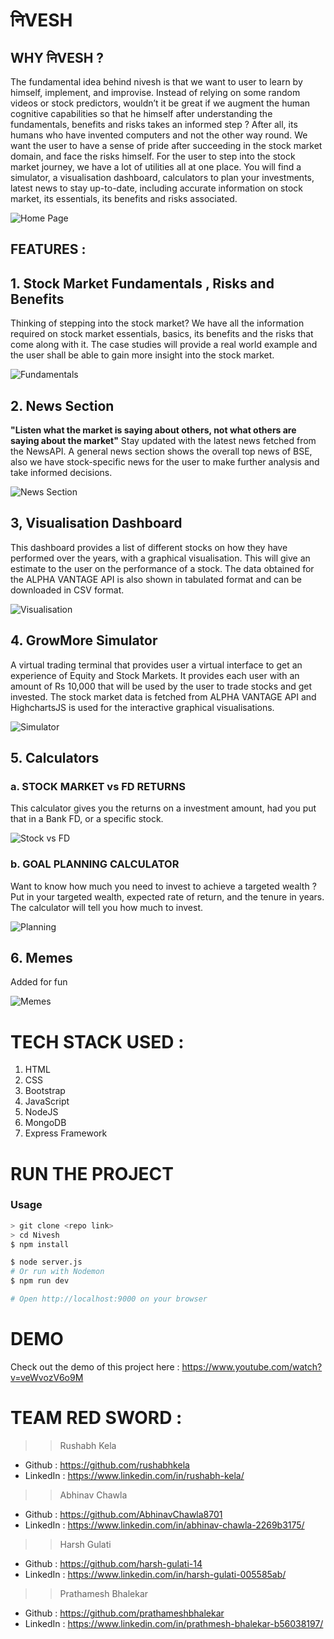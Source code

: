 # निVESH
## WHY निVESH ?
The fundamental idea behind nivesh is that we want to user to learn by himself, implement, and improvise. Instead of relying on some random videos or stock predictors, wouldn’t it be great if we augment the human cognitive capabilities so that he himself after understanding the fundamentals, benefits and risks takes an informed step ? After all, its humans who have invented computers and not the other way round. We want the user to have a sense of pride after succeeding in the stock market domain, and face the risks himself.
For the user to step into the stock market journey, we have a lot of utilities all at one place. You will find a simulator, a visualisation dashboard, calculators to plan your investments, latest news to stay up-to-date, including accurate information on stock market, its essentials, its benefits and risks associated.

![Home Page](/SS/1.png?raw=true "Home Page")

## FEATURES :
## 1. Stock Market Fundamentals , Risks and Benefits
Thinking of stepping into the stock market? We have all the information required on stock market essentials, basics, its benefits and the risks that come along with it. The case studies will provide a real world example and the user shall be able to gain more insight into the stock market.

![Fundamentals](/SS/2.png?raw=true "Fundamentals")

## 2. News Section 
**"Listen what the market is saying about others, not what others are saying about the market"**
Stay updated with the latest news fetched from the NewsAPI. A general news section shows the overall top news of BSE, also we have stock-specific news for the user to make further analysis and take informed decisions.

![News Section](/SS/9.png?raw=true "News")

## 3, Visualisation Dashboard
This dashboard provides a list of different stocks on how they have performed over the years, with a graphical visualisation. This will give an estimate to the user on the performance of a stock. The data obtained for the ALPHA VANTAGE API is also shown in tabulated format and can be downloaded in CSV format.

![Visualisation](/SS/6.png?raw=true "Visualsation")

## 4. GrowMore Simulator
A virtual trading terminal that provides user a virtual interface to get an experience of Equity and Stock Markets. It provides each user with an amount of Rs 10,000  that will be used by the user to trade stocks and get invested. The stock market data is fetched from ALPHA VANTAGE API and HighchartsJS is used for the interactive graphical visualisations.

![Simulator](/SS/5.png?raw=true "Simulator")

## 5. Calculators
### a. STOCK MARKET vs FD RETURNS
This calculator gives you the returns on a investment amount, had you put that in a Bank FD, or a specific stock. 

![Stock vs FD](/SS/8.png?raw=true "Stock vs FD")

### b. GOAL PLANNING CALCULATOR
Want to know how much you need to invest to achieve a targeted wealth ? Put in your targeted wealth, expected rate of return, and the tenure in years. The calculator will tell you how much to invest.

![Planning](/SS/11.png?raw=true "Planning")

## 6. Memes
Added for fun

![Memes](/SS/10.png?raw=true "Memes")

# TECH STACK USED :
1. HTML
2. CSS
3. Bootstrap
4. JavaScript
5. NodeJS
6. MongoDB
7. Express Framework

# RUN THE PROJECT 
### Usage
```sh
> git clone <repo link>
> cd Nivesh
$ npm install
```
```sh
$ node server.js
# Or run with Nodemon
$ npm run dev

# Open http://localhost:9000 on your browser
```
# DEMO
Check out the demo of this project here : https://www.youtube.com/watch?v=veWvozV6o9M

# TEAM RED SWORD :
>> Rushabh Kela 
   - Github : https://github.com/rushabhkela
   - LinkedIn : https://www.linkedin.com/in/rushabh-kela/
>> Abhinav Chawla
   - Github : https://github.com/AbhinavChawla8701
   - LinkedIn : https://www.linkedin.com/in/abhinav-chawla-2269b3175/
>> Harsh Gulati
   - Github : https://github.com/harsh-gulati-14
   - LinkedIn : https://www.linkedin.com/in/harsh-gulati-005585ab/
>> Prathamesh Bhalekar
   - Github : https://github.com/prathameshbhalekar
   - LinkedIn : https://www.linkedin.com/in/prathmesh-bhalekar-b56038197/
